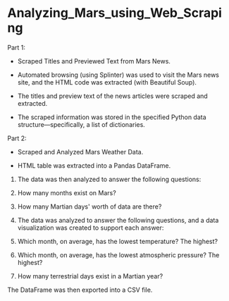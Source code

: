 # Analyzing_Mars_using_Web_Scraping

Part 1:  

- Scraped Titles and Previewed Text from Mars News. 

- Automated browsing (using Splinter) was used to visit the Mars news site, and the HTML code was extracted (with Beautiful Soup). 

- The titles and preview text of the news articles were scraped and extracted. 

- The scraped information was stored in the specified Python data structure—specifically, a list of dictionaries. 

Part 2: 

- Scraped and Analyzed Mars Weather Data.  

- HTML table was extracted into a Pandas DataFrame. 

1. The data was then analyzed to answer the following questions: 

2. How many months exist on Mars? 

3. How many Martian days' worth of data are there? 

4. The data was analyzed to answer the following questions, and a data visualization was created to support each answer: 

5. Which month, on average, has the lowest temperature? The highest? 

6. Which month, on average, has the lowest atmospheric pressure? The highest? 

7. How many terrestrial days exist in a Martian year? 

The DataFrame was  then exported into a CSV file.
